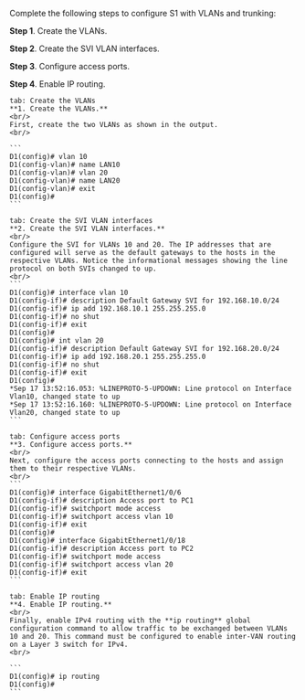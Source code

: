 Complete the following steps to configure S1 with VLANs and trunking:

**Step 1**. Create the VLANs.

**Step 2**. Create the SVI VLAN interfaces.

**Step 3**. Configure access ports.

**Step 4**. Enable IP routing.

````tabs
tab: Create the VLANs
**1. Create the VLANs.**
<br/>
First, create the two VLANs as shown in the output.
<br/>

```
D1(config)# vlan 10
D1(config-vlan)# name LAN10
D1(config-vlan)# vlan 20
D1(config-vlan)# name LAN20
D1(config-vlan)# exit
D1(config)#
```

tab: Create the SVI VLAN interfaces
**2. Create the SVI VLAN interfaces.**
<br/>
Configure the SVI for VLANs 10 and 20. The IP addresses that are configured will serve as the default gateways to the hosts in the respective VLANs. Notice the informational messages showing the line protocol on both SVIs changed to up.
<br/>
```
D1(config)# interface vlan 10
D1(config-if)# description Default Gateway SVI for 192.168.10.0/24
D1(config-if)# ip add 192.168.10.1 255.255.255.0
D1(config-if)# no shut
D1(config-if)# exit
D1(config)#
D1(config)# int vlan 20
D1(config-if)# description Default Gateway SVI for 192.168.20.0/24
D1(config-if)# ip add 192.168.20.1 255.255.255.0
D1(config-if)# no shut
D1(config-if)# exit
D1(config)#
*Sep 17 13:52:16.053: %LINEPROTO-5-UPDOWN: Line protocol on Interface Vlan10, changed state to up
*Sep 17 13:52:16.160: %LINEPROTO-5-UPDOWN: Line protocol on Interface Vlan20, changed state to up
```

tab: Configure access ports
**3. Configure access ports.**
<br/>
Next, configure the access ports connecting to the hosts and assign them to their respective VLANs.
<br/>
```
D1(config)# interface GigabitEthernet1/0/6
D1(config-if)# description Access port to PC1
D1(config-if)# switchport mode access
D1(config-if)# switchport access vlan 10
D1(config-if)# exit
D1(config)#
D1(config)# interface GigabitEthernet1/0/18
D1(config-if)# description Access port to PC2
D1(config-if)# switchport mode access
D1(config-if)# switchport access vlan 20
D1(config-if)# exit
```

tab: Enable IP routing
**4. Enable IP routing.**
<br/>
Finally, enable IPv4 routing with the **ip routing** global configuration command to allow traffic to be exchanged between VLANs 10 and 20. This command must be configured to enable inter-VAN routing on a Layer 3 switch for IPv4.
<br/>

```
D1(config)# ip routing
D1(config)#
```
````
